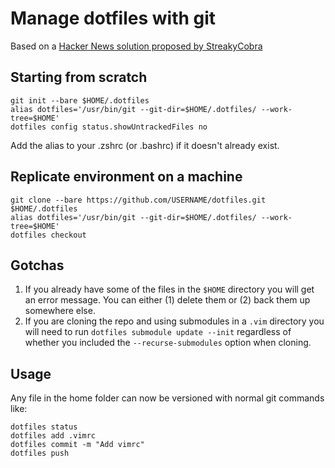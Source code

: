 # Manage dotfiles with git

Based on a [Hacker News solution proposed by StreakyCobra](https://news.ycombinator.com/item?id=11070797)

## Starting from scratch

```
git init --bare $HOME/.dotfiles
alias dotfiles='/usr/bin/git --git-dir=$HOME/.dotfiles/ --work-tree=$HOME'
dotfiles config status.showUntrackedFiles no
```

Add the alias to your .zshrc (or .bashrc) if it doesn't already exist.

## Replicate environment on a machine

```
git clone --bare https://github.com/USERNAME/dotfiles.git $HOME/.dotfiles
alias dotfiles='/usr/bin/git --git-dir=$HOME/.dotfiles/ --work-tree=$HOME'
dotfiles checkout
```

## Gotchas

1. If you already have some of the files in the `$HOME` directory you will get an error message. You can either (1) delete them or (2) back them up somewhere else.
2. If you are cloning the repo and using submodules in a `.vim` directory you will need to run `dotfiles submodule update --init` regardless of whether you included the `--recurse-submodules` option when cloning.

## Usage

Any file in the home folder can now be versioned with normal git commands like:

```
dotfiles status
dotfiles add .vimrc
dotfiles commit -m "Add vimrc"
dotfiles push
```

